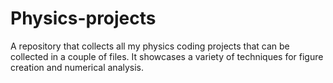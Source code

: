 # Physics-projects
A repository that collects all my physics coding projects that can be collected in a couple of files. It showcases a variety of techniques for figure creation and numerical analysis.
